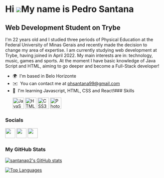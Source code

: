 Hi ![](https://user-images.githubusercontent.com/18350557/176309783-0785949b-9127-417c-8b55-ab5a4333674e.gif)My name is Pedro Santana
=====================================================================================================================================

Web Development Student on Trybe
--------------------------------

I'm 22 years old and I studied three periods of Physical Education at the Federal University of Minas Gerais and recently made the decision to change my area of expertise. I am currently studying web development at Trybe, having joined in April 2022. My main interests are in: technology, music, games and sports. At the moment I have basic knowledge of Java Script and HTML, aiming to go deeper and become a Full-Stack developer!

*   🌍  I'm based in Belo Horizonte
*   ✉️  You can contact me at [phsantana99@gmail.com](mailto:phsantana99@gmail.com)
*   🧠  I'm learning Javascript, HTML, CSS and React!### Skills<p align="left">
                                <a href="https://developer.mozilla.org/en-US/docs/Web/JavaScript" target="_blank" rel="noreferrer"><img src="https://raw.githubusercontent.com/danielcranney/readme-generator/main/public/icons/skills/javascript-colored.svg" width="36" height="36" alt="JavaScript" /></a>
                                <a href="https://developer.mozilla.org/en-US/docs/Glossary/HTML5" target="_blank" rel="noreferrer"><img src="https://raw.githubusercontent.com/danielcranney/readme-generator/main/public/icons/skills/html5-colored.svg" width="36" height="36" alt="HTML5" /></a>
                                <a href="https://www.w3.org/TR/CSS/#css" target="_blank" rel="noreferrer"><img src="https://raw.githubusercontent.com/danielcranney/readme-generator/main/public/icons/skills/css3-colored.svg" width="36" height="36" alt="CSS3" /></a>
                                <a href="https://www.adobe.com/uk/products/photoshop.html" target="_blank" rel="noreferrer"><img src="https://raw.githubusercontent.com/danielcranney/readme-generator/main/public/icons/skills/photoshop-colored.svg" width="36" height="36" alt="Photoshop" /></a>
                    </p>
          
          
### Socials
                                  
<p align="left">
                          
<a href="https://www.github.com/santanap2" target="_blank" rel="noreferrer"><img src="https://raw.githubusercontent.com/danielcranney/readme-generator/main/public/icons/socials/github.svg" width="32" height="32" /></a>     <a href="http://www.instagram.com/santanap2" target="_blank" rel="noreferrer"><img src="https://raw.githubusercontent.com/danielcranney/readme-generator/main/public/icons/socials/instagram.svg" width="32" height="32" /></a>     <a href="https://www.linkedin.com/in/pedro-santana-895445238/" target="_blank" rel="noreferrer"><img src="https://raw.githubusercontent.com/danielcranney/readme-generator/main/public/icons/socials/linkedin.svg" width="32" height="32" /></a>
  

  
### My GitHub Stats

<a href="http://www.github.com/santanap2"><img src="https://github-readme-stats.vercel.app/api?username=santanap2&show_icons=true&hide=issues,contribs&title_color=3382ed&text_color=14b8a6&icon_color=facc15&bg_color=1c1917&hide_border=true&show_icons=true" alt="santanap2's GitHub stats" /></a>

<a href="https://github.com/santanap2" align="left"><img src="https://github-readme-stats.vercel.app/api/top-langs/?username=santanap2&langs_count=10&title_color=3382ed&text_color=14b8a6&icon_color=facc15&bg_color=1c1917&hide_border=true&locale=en&custom_title=Top%20%Languages" alt="Top Languages" /></a>
